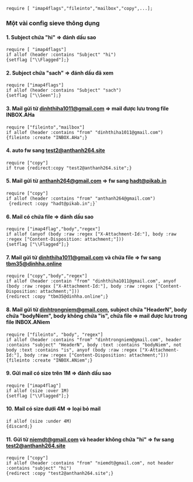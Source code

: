 ```
require [ "imap4flags","fileinto","mailbox","copy",...];
```
### Một vài config sieve thông dụng
#### 1. Subject chứa "hi" => đánh dấu sao
```
require [ "imap4flags"]
if allof (header :contains "Subject" "hi")
{setflag ["\\Flagged"];}
```
#### 2. Subject chứa "sach" => đánh dấu đã xem
```
require ["imap4flags"]
if allof (header :contains "Subject" "sach")
{setflag ["\\Seen"];}
```
#### 3. Mail gửi từ dinhthiha1011@gmail.com => mail được lưu trong file INBOX.AHa
```
require ["fileinto","mailbox"]
if allof (header :contains "from" "dinhthiha1011@gmail.com")
{fileinto :create "INBOX.AHa";}
```
#### 4. auto fw sang test2@anthanh264.site
```
require ["copy"]
if true {redirect:copy "test2@anthanh264.site";}
```
#### 5. Mail gửi từ anthanh264@gmail.com => fw sang hadt@pikab.in
```
require ["copy"]
if allof (header :contains "from" "anthanh264@gmail.com")
 {redirect :copy "hadt@pikab.in";}`
```
#### 6. Mail có chứa file => đánh dấu sao
```
require ["imap4flag","body","regex"]
if allof (anyof (body :raw :regex ["X-Attachment-Id:"], body :raw :regex ["Content-Disposition: attachment;"]))
{setflag ["\\Flagged"];}
```
#### 7. Mail gửi từ dinhthiha1011@gmail.com và chứa file => fw sang tbm35@dinhha.online
```
require ["copy","body","regex"]
if allof (header :contain "from" "dinhthiha1011@gmail.com", anyof (body :raw :regex ["X-Attachment-Id:"], body :raw :regex ["Content-Disposition: attachment;"]))
{redirect :copy "tbm35@dinhha.online";}
```
#### 8. Mail gửi từ dinhtrongniem@gmail.com, subject chứa "HeaderN", body chứa "bodyNiem", body không chứa "is", chứa file => mail được lưu trong file INBOX.ANiem
```
require ["fileinto", "body", "regex"]
if allof (header :contains "from" "dinhtrongniem@gmail.com", header :contains "subject" "HeaderN", body :text :contains "bodyNiem", not body :text :contains "is", anyof (body :raw :regex ["X-Attachment-Id:"], body :raw :regex ["Content-Disposition: attachment;"])) 
{fileinto :create "INBOX.ANiem";} 
```
#### 9. Gửi mail có size trên 1M => đánh dấu sao
```
require ["imap4flag"]
if allof (size :over 1M)
{setflag ["\\Flagged"];}
```
#### 10. Mail có size dưới 4M => loại bỏ mail
```
if allof (size :under 4M)
{discard;}
```
#### 11. Gửi từ niemdt@gmail.com và header không chứa "hi" => fw sang test2@anthanh264.site
```
require ["copy"]
if allof (header :contains "from" "niemdt@gmail.com", not header :contains "subject" "hi")
{redirect :copy "test2@anthanh264.site";}
```
